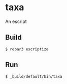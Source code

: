 taxa
=====

An escript

Build
-----

    $ rebar3 escriptize

Run
---

    $ _build/default/bin/taxa
